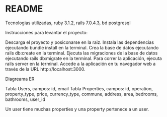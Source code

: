 # README
Tecnologias utilizadas, ruby 3.1.2, rails 7.0.4.3, bd postgresql

Instrucciones para levantar el proyecto:

Descarga el proyecto y posiconarse en la raiz. 
Instala las dependencias ejecutando bundle install en la terminal.
Crea la base de datos ejecutando rails db:create en la terminal.
Ejecuta las migraciones de la base de datos ejecutando rails db:migrate en la terminal.
Para correr la aplicación, ejecuta rails server en la terminal.
Accede a la aplicación en tu navegador web a través de la URL http://localhost:3000.

Diagreama ER

Tabla Users, campos: id, email
Tabla Properties, campos: id, operation, property_type, price, currency_type, commune, address, area, bedrooms, bathrooms, user_id

Un user tiene muchas properties y una property pertenece a un user.
